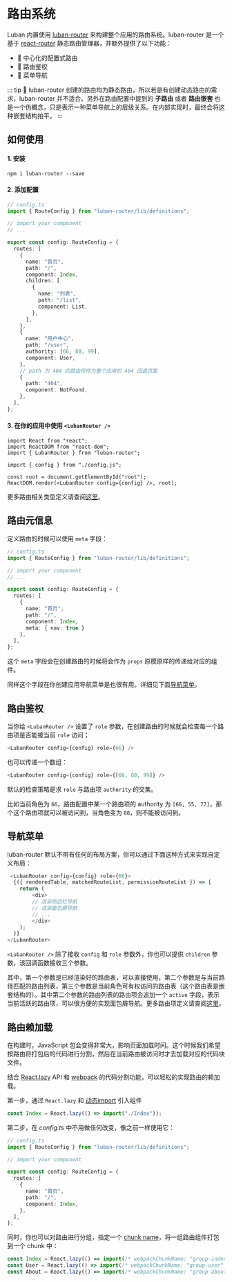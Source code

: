 # 路由系统

Luban 内置使用 [luban-router](https://github.com/leapFE/luban-router) 来构建整个应用的路由系统。luban-router 是一个基于
[react-router](https://reacttraining.com/react-router/web/guides/quick-start) 静态路由管理器，并额外提供了以下功能：

- 📄 中心化的配置式路由
- 🚥 路由鉴权
- 🚏 菜单导航

::: tip 🙋
luban-router 创建的路由均为静态路由，所以若是有创建动态路由的需求，luban-router 并不适合。另外在路由配置中提到的 **子路由** 或者 **路由嵌套** 也是一个伪概念，只是表示一种菜单导航上的层级关系。在内部实现时，最终会将这种嵌套结构拍平。 
:::

## 如何使用

#### 1. 安装
```shell
npm i luban-router --save
```

#### 2. 添加配置
```typescript
// config.ts
import { RouteConfig } from "luban-router/lib/definitions";

// import your component
// ...

export const config: RouteConfig = {
  routes: [
    {
      name: "首页",
      path: "/",
      component: Index,
      children: [
        {
          name: "列表",
          path: "/list",
          component: List,
        },
      ],
    },
    {
      name: "用户中心",
      path: "/user",
      authority: [66, 88, 99],
      component: User,
    },
    // path 为 404 的路由将作为整个应用的 404 回退页面
    {
      path: "404",
      component: NotFound,
    },
  ],
};
```

#### 3. 在你的应用中使用 ` <LubanRouter /> `
```tsx
import React from "react";
import ReactDOM from "react-dom";
import { LubanRouter } from "luban-router";

import { config } from "./config.js";

const root = document.getElementById("root");
ReactDOM.render(<LubanRouter config={config} />, root);
```

更多路由相关类型定义请查阅[这里](https://github.com/leapFE/luban-router/blob/master/src/definitions.ts)。

## 路由元信息

定义路由的时候可以使用 `meta` 字段：
```typescript
// config.ts
import { RouteConfig } from "luban-router/lib/definitions";

// import your component
// ...

export const config: RouteConfig = {
  routes: [
    {
      name: "首页",
      path: "/",
      component: Index,
      meta: { nav: true }
    },
  ],
};
```

这个 `meta` 字段会在创建路由的时候将会作为 `props` 原模原样的传递给对应的组件。

同样这个字段在你创建应用导航菜单是也很有用。详细见下面[导航菜单](#导航菜单)。


## 路由鉴权
当你给 `<LubanRouter />` 设置了 `role` 参数，在创建路由的时候就会检查每一个路由项是否能被当前 `role` 访问；
```typescript
<LubanRouter config={config} role={66} />
```

也可以传递一个数组：
```typescript
<LubanRouter config={config} role={[66, 88, 99]} />
```

默认的检查策略是求 `role` 与路由项 `authority` 的交集。

比如当前角色为 `66`，路由配置中某一个路由项的 authority 为 `[66, 55, 77]`，那个这个路由项就可以被访问到，当角色变为 `88`，则不能被访问到。


## 导航菜单

luban-router 默认不带有任何的布局方案，你可以通过下面这种方式来实现自定义布局：
```typescript
 <LubanRouter config={config} role={66}>
  {({ renderedTable, matchedRouteList, permissionRouteList }) => {
    return (
        <div>
        // 渲染侧边栏导航
        // 渲染面包屑导航
        // ...
        </div>
    );
  }}
</LubanRouter>
```

`<LubanRouter />` 除了接收 `config` 和 `role` 参数外，你也可以提供 `children` 参数，该回调函数接收三个参数。

其中，第一个参数是已经渲染好的路由表，可以直接使用，第二个参数是与当前路径匹配的路由列表，第三个参数是当前角色可有权访问的路由表（这个路由表是嵌套结构的）。其中第二个参数的路由列表的路由项会追加一个 `active` 字段，表示当前活跃的路由项，可以很方便的实现面包屑导航。更多路由项定义请查阅[这里](https://github.com/leapFE/luban-router/blob/master/src/definitions.ts)。


## 路由赖加载
在构建时，JavaScript 包会变得非常大，影响页面加载时间。这个时候我们希望按路由将打包后的代码进行分割，然后在当前路由被访问时才去加载对应的代码块文件。

结合 [React.lazy](https://reactjs.org/docs/code-splitting.html#reactlazy) API 和 [webpack](https://webpack.js.org/guides/code-splitting/#root) 的代码分割功能，可以轻松的实现路由的赖加载。

第一步，通过 `React.lazy` 和 [动态import](https://webpack.js.org/guides/code-splitting/#dynamic-imports) 引入组件

```typescript
const Index = React.lazy(() => import("./Index"));
```

第二步，在 *config.ts* 中不用做任何改变，像之前一样使用它：
```typescript
// config.ts
import { RouteConfig } from "luban-router/lib/definitions";

// import your component

export const config: RouteConfig = {
  routes: [
    {
      name: "首页",
      path: "/",
      component: Index,
    },
  ],
};
```

同时，你也可以对路由进行分组，指定一个 [chunk name](https://webpack.js.org/api/module-methods/#magic-comments)，将一组路由组件打包到一个 chunk 中：
```typescript
const Index = React.lazy(() => import(/* webpackChunkName: "group-index" */  "./Index"));
const User = React.lazy(() => import(/* webpackChunkName: "group-user" */  "./User"));
const About = React.lazy(() => import(/* webpackChunkName: "group-about" */  "./About"));
```

